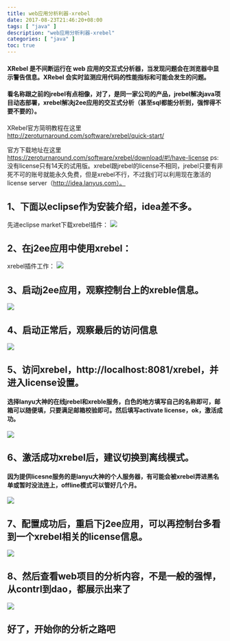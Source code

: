 ```yaml
---
title: web应用分析利器-xrebel
date: 2017-08-23T21:46:20+08:00
tags: [ "java" ] 
description: "web应用分析利器-xrebel"
categories: [ "java" ]
toc: true
---
```


#### XRebel 是不间断运行在 web 应用的交互式分析器，当发现问题会在浏览器中显示警告信息。XRebel 会实时监测应用代码的性能指标和可能会发生的问题。
#### 看名称跟之前的jrebel有点相像，对了，是同一家公司的产品，jrebel解决java项目动态部署，xrebel解决j2ee应用的交互式分析（甚至sql都能分析到，强悍得不要不要的）。

XRebel官方简明教程在这里 http://zeroturnaround.com/software/xrebel/quick-start/

官方下载地址在这里 https://zeroturnaround.com/software/xrebel/download/#!/have-license
ps:没有license只有14天的试用版。xrebel跟jrebel的license不相同，jrebel只要有非死不可的账号就能永久免费，但是xrebel不行，不过我们可以利用现在激活的license server（http://idea.lanyus.com）。

## 1、下面以eclipse作为安装介绍，idea差不多。

先进eclipse market下载xrebel插件：
![](/posts/xrebel/market.jpg)

## 2、在j2ee应用中使用xrebel：

xrebel插件工作：
![](/posts/xrebel/config.jpg)

## 3、启动j2ee应用，观察控制台上的xreble信息。

![](/posts/xrebel/start.jpg)

## 4、启动正常后，观察最后的访问信息

![](/posts/xrebel/port.jpg)

## 5、访问xrebel，http://localhost:8081/xrebel，并进入license设置。

#### 选择lanyu大神的在线jrebel和xreble服务，白色的地方填写自己的名称即可，邮箱可以随便填，只要满足邮箱校验即可。然后填写activate license，ok，激活成功。

![](/posts/xrebel/active.jpg)

## 6、激活成功xrebel后，建议切换到离线模式。

#### 因为提供licesne服务的是lanyu大神的个人服务器，有可能会被xrebel弄进黑名单或暂时没法连上，offline模式可以管好几个月。

![](/posts/xrebel/license-offline.jpg)

## 7、配置成功后，重启下j2ee应用，可以再控制台多看到一个xrebel相关的license信息。

![](/posts/xrebel/license.jpg)

## 8、然后查看web项目的分析内容，不是一般的强悍，从contrl到dao，都展示出来了

![](/posts/xrebel/xrebel.jpg)
## 好了，开始你的分析之路吧
